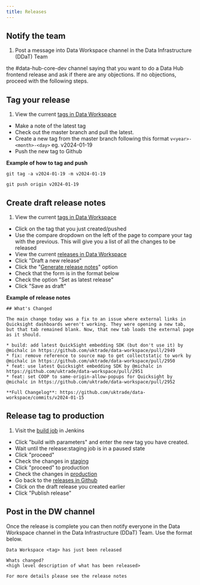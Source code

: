 ```yaml
---
title: Releases
---
```


## Notify the team
1. Post a message into Data Workspace channel in the Data Infrastructure (DDaT) Team

 the #data-hub-core-dev channel saying that you want to do a Data Hub frontend release and ask if there are any objections. If no objections, proceed with the following steps.

## Tag your release

1. View the current [tags in Data Workspace](https://github.com/uktrade/data-workspace/tags)

- Make a note of the latest tag
- Check out the master branch and pull the latest.
- Create a new tag from the master branch following this format `v<year>-<month>-<day>` eg. v2024-01-19
- Push the new tag to Github

**Example of how to tag and push**

```
git tag -a v2024-01-19 -m v2024-01-19
```

```
git push origin v2024-01-19
```

## Create draft release notes

1. View the current [tags in Data Workspace](https://github.com/uktrade/data-workspace/tags)

- Click on the tag that you just created/pushed
- Use the compare dropdown on the left of the page to compare your tag with the previous. This will give you a list of all the changes to be released
- View the current [releases in Data Workspace](https://github.com/uktrade/data-workspace/releases)
- Click "Draft a new release"
- Click the "[Generate release notes](https://docs.github.com/en/repositories/releasing-projects-on-github/automatically-generated-release-notes)" option
- Check that the form is in the format below
- Check the option "Set as latest release"
- Click "Save as draft"

**Example of release notes**

```
## What's Changed

The main change today was a fix to an issue where external links in Quicksight dashboards weren't working. They were opening a new tab, but that tab remained blank. Now, that new tab loads the external page as it should.

* build: add latest QuickSight embedding SDK (but don't use it) by @michalc in https://github.com/uktrade/data-workspace/pull/2949
* fix: remove reference to source map to get collectstatic to work by @michalc in https://github.com/uktrade/data-workspace/pull/2950
* feat: use latest Quicksight embedding SDK by @michalc in https://github.com/uktrade/data-workspace/pull/2951
* feat: set COOP to same-origin-allow-popups for Quicksight by @michalc in https://github.com/uktrade/data-workspace/pull/2952

**Full Changelog**: https://github.com/uktrade/data-workspace/commits/v2024-01-15
```

## Release tag to production

1. Visit the [build job](https://jenkins.ci.uktrade.digital/view/Data/job/data-workspace/) in Jenkins

- Click "build with parameters" and enter the new tag you have created.
- Wait until the release:staging job is in a paused state
- Click "proceed"
- Check the changes in [staging](https://data.trade.staging.uktrade.digital/)
- Click "proceed" to production
- Check the changes in [production](https://data.trade.gov.uk/)
- Go back to the [releases in Github](https://github.com/uktrade/data-workspace/releases)
- Click on the draft release you created earlier
- Click "Publish release"

## Post in the DW channel

Once the release is complete you can then notify everyone in the Data Workspace channel in the Data Infrastructure (DDaT) Team. Use the format below.

```
Data Workspace <tag> has just been released

Whats changed?
<high level description of what has been released>

For more details please see the release notes
```
